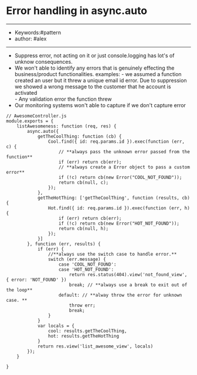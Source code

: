 # Error handling in async.auto
---
- Keywords:#pattern
- author: #alex
---
- Suppress error, not acting on it or just console.logging has lot's of unknow consequences.  
- We won't able to identify any errors that is genuinely effecting the business/product functionalities. examples:
        - we assumed a function created an user but it threw a unique email id error. Due to suppression we showed a wrong message to the customer that he account is activated  
        - Any validation error the function threw
- Our monitoring systems won't able to capture if we don't capture error 

```
// AwesomeController.js
module.exports = {
    listAwesomeness: function (req, res) {
        async.auto({
            getTheCoolThing: function (cb) {
                Cool.find({ id: req.params.id }).exec(function (err, c) {
                    // **always pass the unknown error passed from the function**
                    if (err) return cb(err);
                    // **always create a Error object to pass a custom error**
                    if (!c) return cb(new Error("COOL_NOT_FOUND")); 
                    return cb(null, c);
                });
            },
            getTheHotThing: ['getTheCoolThing', function (results, cb) {
                Hot.find({ id: req.params.id }).exec(function (err, h) {
                    if (err) return cb(err);
                    if (!c) return cb(new Error("HOT_NOT_FOUND"));
                    return cb(null, h);
                });
            }]
        }, function (err, results) {
            if (err) {
                //**always use the switch case to handle error.**
                switch (err.message) {
                    case 'COOL_NOT_FOUND': 
                    case 'HOT_NOT_FOUND':
                        return res.status(404).view('not_found_view', { error: 'NOT_FOUND' })
                        break; // **always use a break to exit out of the loop**
                    default: // **alway throw the error for unknown case. **
                        throw err;
                        break;
                }
            }
            var locals = {
                cool: results.getTheCoolThing,
                hot: results.getTheHotThing
            }
            return res.view('list_awesome_view', locals)
        });
    }

}
```